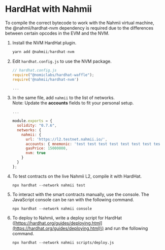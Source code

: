 # HardHat with Nahmii

To compile the correct bytecode to work with the Nahmii virtual machine, the @nahmii/hardhat-nvm dependency is required due to the differences between certain opcodes in the EVM and the NVM.

1. Install the NVM HardHat plugin. 

   ```javascript
   yarn add @nahmii/hardhat-nvm
   ```

2. Edit `hardhat.config.js` to use the NVM package. 

   ```javascript
   // hardhat.config.js
   require("@nomiclabs/hardhat-waffle");
   require('@nahmii/hardhat-nvm')

   ...
   ```

3. In the same file, add `nahmii` to the list of networks.  
   Note: Update the **accounts** fields to fit your personal setup.

   ```javascript
   ...

   module.exports = {
     solidity: "0.7.6",
     networks: {
       nahmii: {
         url: 'https://l2.testnet.nahmii.io/',
         accounts: { mnemonic: 'test test test test test test test test test test test junk' },
         gasPrice: 15000000,
         nvm: true
       }
     }
   };
   ```

4. To test contracts on the live Nahmii L2, compile it with HardHat. 

   ```text
   npx hardhat --network nahmii test
   ```

5. To interact with the smart contracts manually, use the console. The JavaScript console can be ran with the following command. 

   ```text
   npx hardhat --network nahmii console
   ```

6. To deploy to Nahmii, write a deploy script for HardHat \([https://hardhat.org/guides/deploying.html](https://hardhat.org/guides/deploying.html)\) and run the following command.

   ```text
   npx hardhat --network nahmii scripts/deploy.js
   ```

